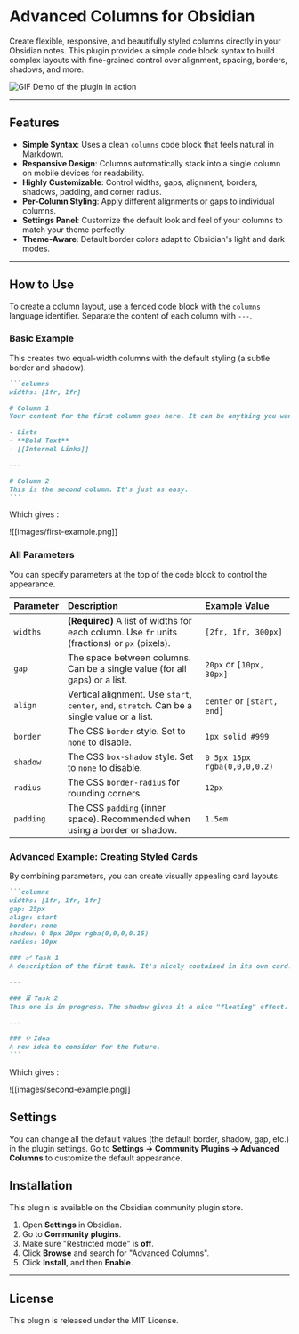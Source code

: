 # Advanced Columns for Obsidian

Create flexible, responsive, and beautifully styled columns directly in your Obsidian notes. This plugin provides a simple code block syntax to build complex layouts with fine-grained control over alignment, spacing, borders, shadows, and more.

![GIF Demo of the plugin in action](https://i.imgur.com/w23L3aE.gif)


---

## Features

- **Simple Syntax**: Uses a clean `columns` code block that feels natural in Markdown.
- **Responsive Design**: Columns automatically stack into a single column on mobile devices for readability.
- **Highly Customizable**: Control widths, gaps, alignment, borders, shadows, padding, and corner radius.
- **Per-Column Styling**: Apply different alignments or gaps to individual columns.
- **Settings Panel**: Customize the default look and feel of your columns to match your theme perfectly.
- **Theme-Aware**: Default border colors adapt to Obsidian's light and dark modes.

---

## How to Use

To create a column layout, use a fenced code block with the `columns` language identifier. Separate the content of each column with `---`.

### Basic Example

This creates two equal-width columns with the default styling (a subtle border and shadow).

````md
```columns
widths: [1fr, 1fr]

# Column 1
Your content for the first column goes here. It can be anything you want.

- Lists
- **Bold Text**
- [[Internal Links]]

---

# Column 2
This is the second column. It's just as easy.
```
````

Which gives : 

![[images/first-example.png]]

### All Parameters

You can specify parameters at the top of the code block to control the appearance.

| Parameter | Description                                                                                   | Example Value                |
| :-------- | :-------------------------------------------------------------------------------------------- | :--------------------------- |
| `widths`  | **(Required)** A list of widths for each column. Use `fr` units (fractions) or `px` (pixels). | `[2fr, 1fr, 300px]`          |
| `gap`     | The space between columns. Can be a single value (for all gaps) or a list.                    | `20px` or `[10px, 30px]`     |
| `align`   | Vertical alignment. Use `start`, `center`, `end`, `stretch`. Can be a single value or a list. | `center` or `[start, end]`   |
| `border`  | The CSS `border` style. Set to `none` to disable.                                             | `1px solid #999`             |
| `shadow`  | The CSS `box-shadow` style. Set to `none` to disable.                                         | `0 5px 15px rgba(0,0,0,0.2)` |
| `radius`  | The CSS `border-radius` for rounding corners.                                                 | `12px`                       |
| `padding` | The CSS `padding` (inner space). Recommended when using a border or shadow.                   | `1.5em`                      |

### Advanced Example: Creating Styled Cards

By combining parameters, you can create visually appealing card layouts.

````md
```columns
widths: [1fr, 1fr, 1fr]
gap: 25px
align: start
border: none
shadow: 0 8px 20px rgba(0,0,0,0.15)
radius: 10px

### ✅ Task 1
A description of the first task. It's nicely contained in its own card.

---

### ⏳ Task 2
This one is in progress. The shadow gives it a nice "floating" effect.

---

### 💡 Idea
A new idea to consider for the future.
```
````

Which gives : 

![[images/second-example.png]]

## Settings

You can change all the default values (the default border, shadow, gap, etc.) in the plugin settings. Go to **Settings → Community Plugins → Advanced Columns** to customize the default appearance.

## Installation

This plugin is available on the Obsidian community plugin store.

1.  Open **Settings** in Obsidian.
2.  Go to **Community plugins**.
3.  Make sure "Restricted mode" is **off**.
4.  Click **Browse** and search for "Advanced Columns".
5.  Click **Install**, and then **Enable**.

---

## License

This plugin is released under the MIT License.